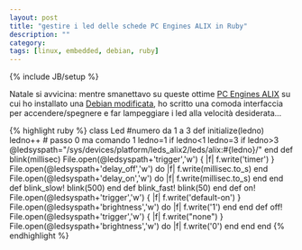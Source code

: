 ```yaml
---
layout: post
title: "gestire i led delle schede PC Engines ALIX in Ruby"
description: ""
category:
tags: [linux, embedded, debian, ruby]
---
```

{% include JB/setup %}

Natale si avvicina: mentre smanettavo su queste ottime [PC Engines ALIX](http://pcengines.ch/alix.htm) su cui ho installato una [Debian modificata](http://code.google.com/p/debian-for-alix/),
ho scritto una comoda interfaccia per accendere/spegnere e far lampeggiare i led alla velocità desiderata...

{% highlight ruby %}
class Led
  #numero da 1 a 3
  def initialize(ledno)
    ledno++ # passo 0 ma comando 1
    ledno=1 if ledno<1
    ledno=3 if ledno>3
    @ledsyspath="/sys/devices/platform/leds_alix2/leds/alix:#{ledno}/"
  end
  def blink(millisec)
    File.open(@ledsyspath+'trigger','w') { |f| f.write('timer') }
    File.open(@ledsyspath+'delay_off','w') do |f|
      f.write(millisec.to_s)
    end
    File.open(@ledsyspath+'delay_on','w') do |f|
      f.write(millisec.to_s)
    end
  end
  def blink_slow!
    blink(500)
  end
  def blink_fast!
    blink(50)
  end
  def on!
    File.open(@ledsyspath+'trigger','w') { |f| f.write('default-on') }
    File.open(@ledsyspath+'brightness','w') do |f|
      f.write('1')
    end
  end
  def off!
    File.open(@ledsyspath+'trigger','w') { |f| f.write("none") }
    File.open(@ledsyspath+'brightness','w') do |f|
      f.write('0')
    end
  end
end 
{% endhighlight %}

